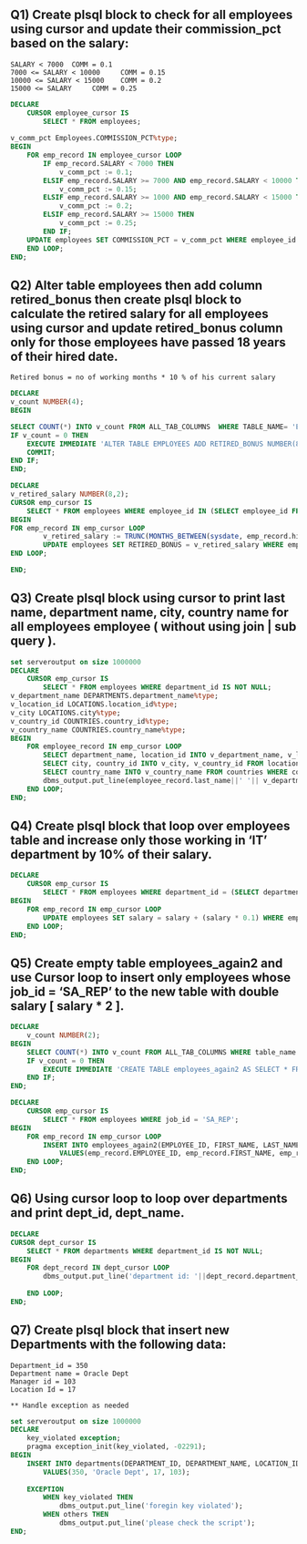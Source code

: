 

## Q1) Create plsql block  to check for all employees using cursor and update their commission_pct based on the salary:
```
SALARY < 7000  COMM = 0.1
7000 <= SALARY < 10000     COMM = 0.15
10000 <= SALARY < 15000    COMM = 0.2
15000 <= SALARY  	COMM = 0.25
 ```
```sql
DECLARE
    CURSOR employee_cursor IS 
        SELECT * FROM employees;
        
v_comm_pct Employees.COMMISSION_PCT%type;
BEGIN
    FOR emp_record IN employee_cursor LOOP
        IF emp_record.SALARY < 7000 THEN
            v_comm_pct := 0.1;
        ELSIF emp_record.SALARY >= 7000 AND emp_record.SALARY < 10000 THEN
            v_comm_pct := 0.15;
        ELSIF emp_record.SALARY >= 1000 AND emp_record.SALARY < 15000 THEN
            v_comm_pct := 0.2;
        ELSIF emp_record.SALARY >= 15000 THEN
            v_comm_pct := 0.25;
        END IF;
    UPDATE employees SET COMMISSION_PCT = v_comm_pct WHERE employee_id = emp_record.employee_id;
    END LOOP;
END;
```

## Q2) Alter table employees then add column retired_bonus then create plsql block to calculate the retired salary for all employees using cursor and update retired_bonus column only for those employees have passed 18 years of their hired date.
```
Retired bonus = no of working months * 10 % of his current salary
```

```sql
DECLARE
v_count NUMBER(4);
BEGIN

SELECT COUNT(*) INTO v_count FROM ALL_TAB_COLUMNS  WHERE TABLE_NAME= 'EMPLOYEES' AND COLUMN_NAME = 'RETIRED_BONUS';
IF v_count = 0 THEN
    EXECUTE IMMEDIATE 'ALTER TABLE EMPLOYEES ADD RETIRED_BONUS NUMBER(8, 2)';
    COMMIT;
END IF;
END;

DECLARE
v_retired_salary NUMBER(8,2);
CURSOR emp_cursor IS 
    SELECT * FROM employees WHERE employee_id IN (SELECT employee_id FROM employees WHERE TRUNC(MONTHS_BETWEEN(sysdate, hire_date)) > 18);
BEGIN
FOR emp_record IN emp_cursor LOOP
        v_retired_salary := TRUNC(MONTHS_BETWEEN(sysdate, emp_record.hire_date)) * (emp_record.salary * 0.1);
        UPDATE employees SET RETIRED_BONUS = v_retired_salary WHERE employee_id = emp_record.employee_id;    
END LOOP;

END;
```

## Q3) Create plsql block using cursor to print last name, department name, city, country name for all employees employee ( without using join | sub query ).

```sql
set serveroutput on size 1000000
DECLARE
    CURSOR emp_cursor IS
        SELECT * FROM employees WHERE department_id IS NOT NULL;
v_department_name DEPARTMENTS.department_name%type;
v_location_id LOCATIONS.location_id%type;
v_city LOCATIONS.city%type;
v_country_id COUNTRIES.country_id%type;
v_country_name COUNTRIES.country_name%type;
BEGIN
    FOR employee_record IN emp_cursor LOOP
        SELECT department_name, location_id INTO v_department_name, v_location_id FROM departments WHERE department_id = employee_record.department_id;
        SELECT city, country_id INTO v_city, v_country_id FROM locations WHERE location_id = v_location_id;
        SELECT country_name INTO v_country_name FROM countries WHERE country_id = v_country_id;
        dbms_output.put_line(employee_record.last_name||' '|| v_department_name||' '||v_city||' '||v_country_name);
    END LOOP;
END;
```

## Q4)	Create plsql block that loop over employees table and increase only those working in ‘IT’ department by 10% of their salary. 

```sql
DECLARE
    CURSOR emp_cursor IS
        SELECT * FROM employees WHERE department_id = (SELECT department_id from departments WHERE department_name = 'IT');
BEGIN
    FOR emp_record IN emp_cursor LOOP
        UPDATE employees SET salary = salary + (salary * 0.1) WHERE employee_id = emp_record.employee_id;  
    END LOOP;
END;
```

## Q5) Create empty table employees_again2 and use Cursor loop to insert only employees whose job_id = ‘SA_REP’ to the new table with double salary [ salary * 2 ].

```sql
DECLARE
    v_count NUMBER(2);
BEGIN
    SELECT COUNT(*) INTO v_count FROM ALL_TAB_COLUMNS WHERE table_name = 'EMPLOYEES_AGAIN2';
    IF v_count = 0 THEN
        EXECUTE IMMEDIATE 'CREATE TABLE employees_again2 AS SELECT * FROM employees WHERE 2=1';     
    END IF;
END;

DECLARE
    CURSOR emp_cursor IS
        SELECT * FROM employees WHERE job_id = 'SA_REP';
BEGIN
    FOR emp_record IN emp_cursor LOOP
        INSERT INTO employees_again2(EMPLOYEE_ID, FIRST_NAME, LAST_NAME, EMAIL, PHONE_NUMBER, HIRE_DATE, JOB_ID, SALARY, COMMISSION_PCT, MANAGER_ID, DEPARTMENT_ID)
            VALUES(emp_record.EMPLOYEE_ID, emp_record.FIRST_NAME, emp_record.LAST_NAME, emp_record.EMAIL, emp_record.PHONE_NUMBER, emp_record.HIRE_DATE, emp_record.JOB_ID, emp_record.SALARY * 2, emp_record.COMMISSION_PCT, emp_record.MANAGER_ID, emp_record.DEPARTMENT_ID);
    END LOOP;
END;
```

## Q6) Using cursor loop to loop over departments and print dept_id, dept_name.

```sql
DECLARE
CURSOR dept_cursor IS
    SELECT * FROM departments WHERE department_id IS NOT NULL;
BEGIN
    FOR dept_record IN dept_cursor LOOP
        dbms_output.put_line('department id: '||dept_record.department_id||' '||'department name: '||dept_Record.department_name);
     
    END LOOP;
END;
```

## Q7) Create plsql block that insert new Departments with the following data:
```
Department_id = 350
Department name = Oracle Dept
Manager id = 103
Location Id = 17

** Handle exception as needed
```

```sql
set serveroutput on size 1000000
DECLARE
    key_violated exception;
    pragma exception_init(key_violated, -02291);
BEGIN
    INSERT INTO departments(DEPARTMENT_ID, DEPARTMENT_NAME, LOCATION_ID, MANAGER_ID)
        VALUES(350, 'Oracle Dept', 17, 103);
        
    EXCEPTION
        WHEN key_violated THEN
            dbms_output.put_line('foregin key violated');
        WHEN others THEN
            dbms_output.put_line('please check the script');
END;
```
